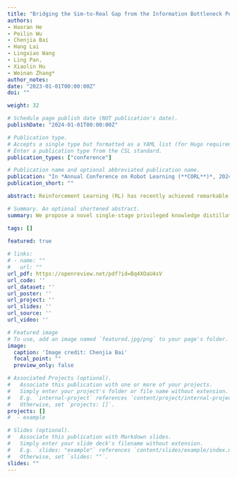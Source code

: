 ```yaml
---
title: "Bridging the Sim-to-Real Gap from the Information Bottleneck Perspective."
authors:
- Haoran He
- Peilin Wu
- Chenjia Bai
- Hang Lai
- Lingxiao Wang
- Ling Pan, 
- Xiaolin Hu
- Weinan Zhang*
author_notes:
date: "2023-01-01T00:00:00Z"
doi: ""

weight: 32

# Schedule page publish date (NOT publication's date).
publishDate: "2024-01-01T00:00:00Z"

# Publication type.
# Accepts a single type but formatted as a YAML list (for Hugo requirements).
# Enter a publication type from the CSL standard.
publication_types: ["conference"]

# Publication name and optional abbreviated publication name.
publication: "In *Annual Conference on Robot Learning (**CORL**)*, 2024"
publication_short: ""

abstract: Reinforcement Learning (RL) has recently achieved remarkable success in robotic control. However, most works in RL operate in simulated environments where privileged knowledge (e.g., dynamics, surroundings, terrains) is readily available. Conversely, in real-world scenarios, robot agents usually rely solely on local states (e.g., proprioceptive feedback of robot joints) to select actions, leading to a significant sim-to-real gap. Existing methods address this gap by either gradually reducing the reliance on privileged knowledge or performing a two-stage policy imitation. However, we argue that these methods are limited in their ability to fully leverage the available privileged knowledge, resulting in suboptimal performance. In this paper, we formulate the sim-to-real gap as an information bottleneck problem and therefore propose a novel privileged knowledge distillation method called the Historical Information Bottleneck (HIB). In particular, HIB learns a privileged knowledge representation from historical trajectories by capturing the underlying changeable dynamic information. Theoretical analysis shows that the learned privileged knowledge representation helps reduce the value discrepancy between the oracle and learned policies. Empirical experiments on both simulated and real-world tasks demonstrate that HIB yields improved generalizability compared to previous methods.

# Summary. An optional shortened abstract.
summary: We propose a novel single-stage privileged knowledge distillation method called the Historical Information Bottleneck (HIB) to narrow the sim-to-real gap for legged locomotion.

tags: []
  
featured: true

# links:
# - name: ""
#   url: ""
url_pdf: https://openreview.net/pdf?id=Bq4XOaU4sV
url_code: ''
url_dataset: ''
url_poster: ''
url_project: ''
url_slides: ''
url_source: ''
url_video: ''

# Featured image
# To use, add an image named `featured.jpg/png` to your page's folder. 
image:
  caption: 'Image credit: Chenjia Bai'
  focal_point: ""
  preview_only: false

# Associated Projects (optional).
#   Associate this publication with one or more of your projects.
#   Simply enter your project's folder or file name without extension.
#   E.g. `internal-project` references `content/project/internal-project/index.md`.
#   Otherwise, set `projects: []`.
projects: []
#  - example

# Slides (optional).
#   Associate this publication with Markdown slides.
#   Simply enter your slide deck's filename without extension.
#   E.g. `slides: "example"` references `content/slides/example/index.md`.
#   Otherwise, set `slides: ""`.
slides: ""
---
```

